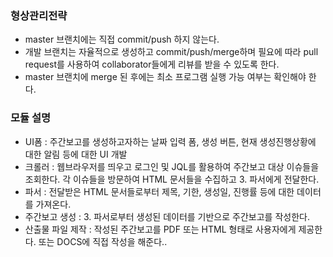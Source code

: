 ### 형상관리전략
- master 브랜치에는 직접 commit/push 하지 않는다.
- 개발 브랜치는 자율적으로 생성하고 commit/push/merge하며 필요에 따라 pull request를 사용하여 collaborator들에게 리뷰를 받을 수 있도록 한다.
- master 브랜치에 merge 된 후에는 최소 프로그램 실행 가능 여부는 확인해야 한다. 

### 모듈 설명
- UI폼 : 주간보고를 생성하고자하는 날짜 입력 폼, 생성 버튼, 현재 생성진행상황에 대한 알림 등에 대한 UI 개발
- 크롤러 : 웹브라우저를 띄우고 로그인 및 JQL를 활용하여 주간보고 대상 이슈들을 조회한다.
각 이슈들을 방문하여 HTML 문서들을 수집하고 3. 파서에게 전달한다.
- 파서 : 전달받은 HTML 문서들로부터 제목, 기한, 생성일, 진행률 등에 대한 데이터를 가져온다.
- 주간보고 생성 : 3. 파서로부터 생성된 데이터를 기반으로 주간보고를 작성한다.
- 산출물 파일 제작 : 작성된 주간보고를 PDF 또는 HTML 형태로 사용자에게 제공한다. 또는 DOCS에 직접 작성을 해준다..